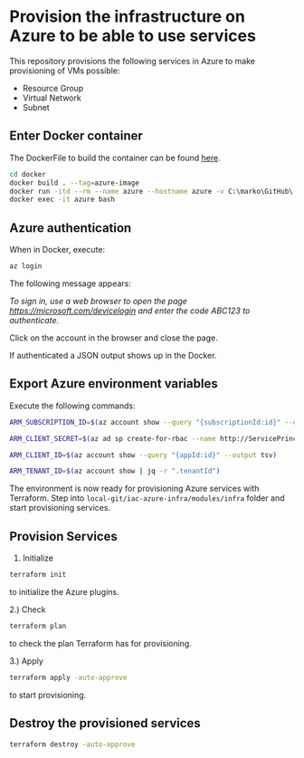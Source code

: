 # Provision the infrastructure on Azure to be able to use services

This repository provisions the following services in Azure to make provisioning of VMs possible:

* Resource Group
* Virtual Network
* Subnet

## Enter Docker container

The DockerFile to build the container can be found [here](https://github.com/markokole/iac-azure-test).

```bash
cd docker
docker build . --tag=azure-image
docker run -itd --rm --name azure --hostname azure -v C:\marko\GitHub\:/local-git azure-image
docker exec -it azure bash
```

## Azure authentication

When in Docker, execute:

```bash
az login
```

The following message appears:

*To sign in, use a web browser to open the page <https://microsoft.com/devicelogin> and enter the code ABC123 to authenticate.*

Click on the account in the browser and close the page.

If authenticated a JSON output shows up in the Docker.

## Export Azure environment variables

Execute the following commands:

```bash
ARM_SUBSCRIPTION_ID=$(az account show --query "{subscriptionId:id}" --output tsv)

ARM_CLIENT_SECRET=$(az ad sp create-for-rbac --name http://ServicePrincipalName --role="Contributor" --scopes="/subscriptions/${ARM_SUBSCRIPTION_ID}" | jq -r ".password")

ARM_CLIENT_ID=$(az account show --query "{appId:id}" --output tsv)

ARM_TENANT_ID=$(az account show | jq -r ".tenantId")

```

The environment is now ready for provisioning Azure services with Terraform. Step into `local-git/iac-azure-infra/modules/infra` folder and start provisioning services.

## Provision Services

1) Initialize

```bash
terraform init
```

to initialize the Azure plugins.

2.) Check

```bash
terraform plan
```

to check the plan Terraform has for provisioning.

3.) Apply

```bash
terraform apply -auto-approve
```

to start provisioning.

## Destroy the provisioned services

```bash
terraform destroy -auto-approve
```
